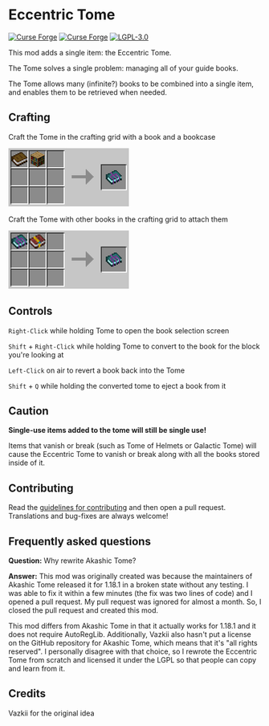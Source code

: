 # Eccentric Tome
[![Curse Forge](http://cf.way2muchnoise.eu/597522.svg)](https://www.curseforge.com/minecraft/mc-mods/eccentric-tome)
[![Curse Forge](http://cf.way2muchnoise.eu/versions/597522.svg)](https://www.curseforge.com/minecraft/mc-mods/eccentric-tome)
[![LGPL-3.0](https://img.shields.io/github/license/EccentricVamp/EccentricTome)](https://www.gnu.org/licenses/lgpl-3.0)

This mod adds a single item: the Eccentric Tome.

The Tome solves a single problem: managing all of your guide books.

The Tome allows many (infinite?) books to be combined into a single item, and enables them to be retrieved when needed.

## Crafting

Craft the Tome in the crafting grid with a book and a bookcase

![crafting](crafting.png)

Craft the Tome with other books in the crafting grid to attach them

![attaching](attaching.png)

## Controls

`Right-Click` while holding Tome to open the book selection screen

`Shift` + `Right-Click` while holding Tome to convert to the book for the block you're looking at

`Left-Click` on air to revert a book back into the Tome

`Shift` + `Q` while holding the converted tome to eject a book from it

## Caution

**Single-use items added to the tome will still be single use!**

Items that vanish or break (such as Tome of Helmets or Galactic Tome) will cause
the Eccentric Tome to vanish or break along with all the books stored inside of it.

## Contributing

Read the [guidelines for contributing](CONTRIBUTING.md) and then open a pull request.
Translations and bug-fixes are always welcome!

## Frequently asked questions

**Question:** Why rewrite Akashic Tome?

**Answer:** This mod was originally created was because the maintainers of Akashic Tome released it
for 1.18.1 in a broken state without any testing. I was able to fix it within a few minutes
(the fix was two lines of code) and I opened a pull request. My pull request was ignored for almost a month.
So, I closed the pull request and created this mod.

This mod differs from Akashic Tome in that it actually works for 1.18.1 and it does not require AutoRegLib.
Additionally, Vazkii also hasn't put a license on the GitHub repository for Akashic Tome, which means that
it's "all rights reserved". I personally disagree with that choice, so I rewrote the Eccentric Tome from
scratch and licensed it under the LGPL so that people can copy and learn from it.

## Credits

Vazkii for the original idea
